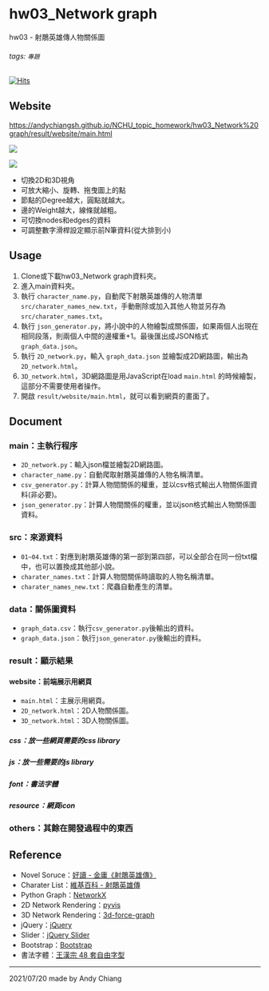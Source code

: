 # hw03_Network graph

hw03 - 射鵰英雄傳人物關係圖

###### tags: `專題`

[![Hits](https://hits.seeyoufarm.com/api/count/incr/badge.svg?url=https%3A%2F%2Fgithub.com%2FAndyChiangSH%2FNCHU_topic_homework%2Ftree%2Fmaster%2Fhw03_Network%2520graph&count_bg=%233754FF&title_bg=%23555555&icon=&icon_color=%23E7E7E7&title=%E7%80%8F%E8%A6%BD%E4%BA%BA%E6%95%B8&edge_flat=false)](https://hits.seeyoufarm.com)

## Website
https://andychiangsh.github.io/NCHU_topic_homework/hw03_Network%20graph/result/website/main.html

![](https://i.imgur.com/6xcminM.png)

![](https://i.imgur.com/Or0f29Z.png)


* 切換2D和3D視角
* 可放大縮小、旋轉、拖曳圖上的點
* 節點的Degree越大，圓點就越大。
* 邊的Weight越大，線條就越粗。
* 可切換nodes和edges的資料
* 可調整數字滑桿設定顯示前N筆資料(從大排到小)

## Usage
1. Clone或下載hw03_Network graph資料夾。
2. 進入main資料夾。
3. 執行 `character_name.py`，自動爬下射鵰英雄傳的人物清單 `src/charater_names_new.txt`，手動刪除或加入其他人物並另存為`src/charater_names.txt`。
4. 執行 `json_generator.py`，將小說中的人物繪製成關係圖，如果兩個人出現在相同段落，則兩個人中間的邊權重+1。最後匯出成JSON格式 `graph_data.json`。
5. 執行 `2D_network.py`，輸入 `graph_data.json` 並繪製成2D網路圖，輸出為 `2D_network.html`。
6. `3D_network.html`，3D網路圖是用JavaScript在load `main.html` 的時候繪製，這部分不需要使用者操作。
7. 開啟 `result/website/main.html`，就可以看到網頁的畫面了。

## Document
### main：主執行程序
* `2D_network.py`：輸入json檔並繪製2D網路圖。
* `character_name.py`：自動爬取射鵰英雄傳的人物名稱清單。
* `csv_generator.py`：計算人物間關係的權重，並以csv格式輸出人物關係圖資料(非必要)。
* `json_generator.py`：計算人物間關係的權重，並以json格式輸出人物關係圖資料。

### src：來源資料
* `01~04.txt`：對應到射鵰英雄傳的第一部到第四部，可以全部合在同一份txt檔中，也可以置換成其他部小說。
* `charater_names.txt`：計算人物間關係時讀取的人物名稱清單。
* `charater_names_new.txt`：爬蟲自動產生的清單。

### data：關係圖資料
* `graph_data.csv`：執行`csv_generator.py`後輸出的資料。
* `graph_data.json`：執行`json_generator.py`後輸出的資料。

### result：顯示結果
#### website：前端展示用網頁
* `main.html`：主展示用網頁。
* `2D_network.html`：2D人物關係圖。
* `3D_network.html`：3D人物關係圖。

##### css：放一些網頁需要的css library
##### js：放一些需要的js library
##### font：書法字體
##### resource：網頁icon

### others：其餘在開發過程中的東西


## Reference
* Novel Soruce：[好讀 - 金庸《射鵰英雄傳》](http://www.haodoo.net/?M=book&P=55#!)
* Charater List：[維基百科 - 射鵰英雄傳](https://zh.wikipedia.org/wiki/%E5%B0%84%E9%B5%B0%E8%8B%B1%E9%9B%84%E5%82%B3)
* Python Graph：[NetworkX](https://networkx.org/documentation/stable/index.html)
* 2D Network Rendering：[pyvis](https://pyvis.readthedocs.io/en/latest/index.html)
* 3D Network Rendering：[3d-force-graph](https://vasturiano.github.io/3d-force-graph/)
* jQuery：[jQuery](https://jquery.com/)
* Slider：[jQuery Slider](https://jqueryui.com/slider/)
* Bootstrap：[Bootstrap](https://getbootstrap.com/)
* 書法字體：[王漢宗 48 套自由字型](https://briian.com/290/)

---

2021/07/20 made by Andy Chiang